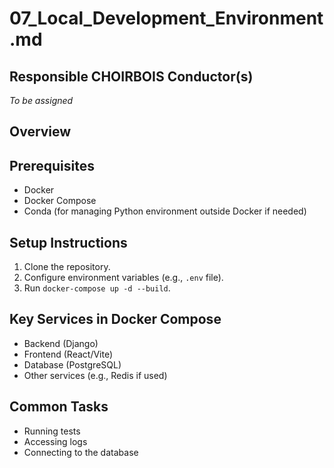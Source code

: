 # 07_Local_Development_Environment.md

## Responsible CHOIRBOIS Conductor(s)

*To be assigned*


## Overview

## Prerequisites
- Docker
- Docker Compose
- Conda (for managing Python environment outside Docker if needed)

## Setup Instructions
1. Clone the repository.
2. Configure environment variables (e.g., `.env` file).
3. Run `docker-compose up -d --build`.

## Key Services in Docker Compose
- Backend (Django)
- Frontend (React/Vite)
- Database (PostgreSQL)
- Other services (e.g., Redis if used)

## Common Tasks
- Running tests
- Accessing logs
- Connecting to the database
